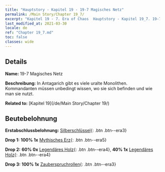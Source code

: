 ```yaml
---
title: "Hauptstory - Kapitel 19 - 19-7 Magisches Netz"
permalink: /Main Story/Chapter 19_7/
excerpt: "Kapitel 19 - 7. Era of Chaos  Hauptstory - Kapitel 19_7. 19-7 Magisches Netz"
last_modified_at: 2021-03-30
locale: de
ref: "Chapter 19_7.md"
toc: false
classes: wide
---
```


## Details

 **Name:** 19-7 Magisches Netz

 **Beschreibung:** In Antagarich gibt es viele uralte Monolithen. Kommandanten müssen unbedingt wissen, wo sie sich befinden und wie man sie nutzt.

 **Related to:** [Kapitel 19](/de/Main Story/Chapter 19/)

## Beutebelohnung

 **Erstabschlussbelohnung:** [Silberschlüssel](/de/Items/con_693/){: .btn .btn--era3}

 **Drop 1:** **100% 1x** [Mythisches Erz](/de/Items/mat_61/){: .btn .btn--era5}

 **Drop 2:** **60% 0x** [Legendäres Holz](/de/Items/mat_55/){: .btn .btn--era4}, **40% 1x** [Legendäres Holz](/de/Items/mat_55/){: .btn .btn--era4}

 **Drop 3:** **100% 1x** [Zauberspruchrollen](/de/Items/con_694/){: .btn .btn--era3}

